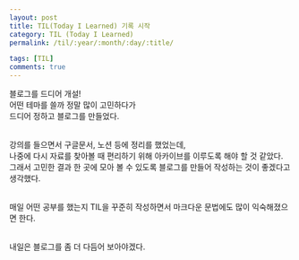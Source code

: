 ```yaml
---
layout: post
title: TIL(Today I Learned) 기록 시작
category: TIL (Today I Learned)
permalink: /til/:year/:month/:day/:title/

tags: [TIL]
comments: true
---
```


블로그를 드디어 개설!<br>
어떤 테마를 쓸까 정말 많이 고민하다가<br>
드디어 정하고 블로그를 만들었다.<br><br>

강의를 들으면서 구글문서, 노션 등에 정리를 했었는데,<br> 나중에 다시 자료를 찾아볼 때 편리하기 위해 아카이브를 이루도록 해야 할 것 같았다.<br>
그래서 고민한 결과 한 곳에 모아 볼 수 있도록 블로그를 만들어 작성하는 것이 좋겠다고 생각했다.<br><br>

매일 어떤 공부를 했는지 TIL을 꾸준히 작성하면서 마크다운 문법에도 많이 익숙해졌으면 한다.<br><br>

내일은 블로그를 좀 더 다듬어 보아야겠다.

